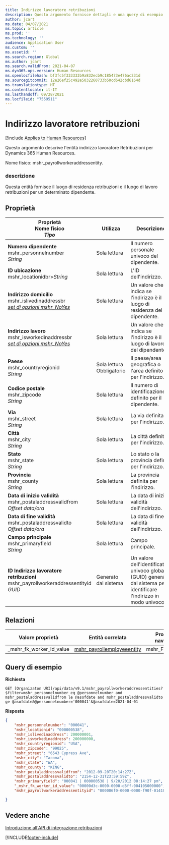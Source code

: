 ```yaml
---
title: Indirizzo lavoratore retribuzioni
description: Questo argomento fornisce dettagli e una query di esempio per l'entità Indirizzo lavoratore retribuzioni in Dynamics 365 Human Resources.
author: jcart
ms.date: 04/07/2021
ms.topic: article
ms.prod: ''
ms.technology: ''
audience: Application User
ms.custom: ''
ms.assetid: ''
ms.search.region: Global
ms.author: jcart
ms.search.validFrom: 2021-04-07
ms.dyn365.ops.version: Human Resources
ms.openlocfilehash: bf3fc5f333333b9a832ecb9c185473e476ac231d
ms.sourcegitcommit: 12e26ef25c492e5032260733b50cd642cbd6164d
ms.translationtype: HT
ms.contentlocale: it-IT
ms.lasthandoff: 09/28/2021
ms.locfileid: "7559511"
---
```

# <a name="payroll-worker-address"></a>Indirizzo lavoratore retribuzioni

[!include [Applies to Human Resources](../includes/applies-to-hr.md)]

Questo argomento descrive l'entità indirizzo lavoratore Retribuzioni per Dynamics 365 Human Resources.

Nome fisico: mshr_payrollworkeraddressentity.

### <a name="description"></a>descrizione

Questa entità fornisce il luogo di residenza retribuzioni e il luogo di lavoro retribuzioni per un determinato dipendente.

## <a name="properties"></a>Proprietà

| Proprietà</br>**Nome fisico**</br>**_Tipo_** | Utilizza | Descrizione |
| --- | --- | --- |
| **Numero dipendente**</br>mshr_personnelnumber</br>*String* | Sola lettura | Il numero personale univoco del dipendente. |
| **ID ubicazione**</br>mshr_locationidbr>*String* | Sola lettura | L'ID dell'indirizzo. |
| **Indirizzo domicilio**</br>mshr_islivedinaddressbr </br> *[set di opzioni mshr_NoYes](hr-admin-integration-payroll-api-no-yes.md)* | Sola lettura | Un valore che indica se l'indirizzo è il luogo di residenza del dipendente. |
| **Indirizzo lavoro** </br> mshr_isworkedinaddressbr </br>*[set di opzioni mshr_NoYes](hr-admin-integration-payroll-api-no-yes.md)* | Sola lettura | Un valore che indica se l'indirizzo è il luogo di lavoro del dipendente. |
| **Paese**</br>mshr_countryregionid</br>*String* | Sola lettura</br>Obbligatorio | Il paese/area geografica o l'area definito per l'indirizzo. |
| **Codice postale**</br>mshr_zipcode<br>*String* | Sola lettura | Il numero di identificazione definito per il dipendente. |
| **Via**</br>mshr_street</br>*String* | Sola lettura | La via definita per l'indirizzo. |
| **Città**</br>mshr_city</br>*String* | Sola lettura | La città definita per l'indirizzo. |
| **Stato**</br>mshr_state</br>*String* | Sola lettura | Lo stato o la provincia definito per l'indirizzo. |
| **Provincia**</br>mshr_county</br>*String* | Sola lettura | La provincia definita per l'indirizzo. |
| **Data di inizio validità**</br>mshr_postaladdressvalidfrom</br>*Offset data/ora* | Sola lettura | La data di inizio validità dell'indirizzo. |
| **Data di fine validità**</br>mshr_postaladdressvalidto</br>*Offset data/ora* | Sola lettura | La data di fine validità dell'indirizzo. |
| **Campo principale**</br>mshr_primaryfield</br>*String* | Sola lettura | Campo principale. |
| **ID Indirizzo lavoratore retribuzioni**</br>mshr_payrollworkeraddressentityid</br>*GUID* | Generato dal sistema | Un valore dell'identificatore univoco globale (GUID) generato dal sistema per identificare l'indirizzo in modo univoco. |

## <a name="relations"></a>Relazioni

| Valore proprietà | Entità correlata | Proprietà di navigazione | Tipo di raccolta |
| --- | --- | --- | --- |
| _mshr_fk_worker_id_value | [mshr_payrollemployeeentity](hr-admin-integration-payroll-api-payroll-employee.md) | mshr_FK_Worker_id | mshr_FK_PayrollEmployeeEntity_Address |

## <a name="example-query"></a>Query di esempio

**Richiesta**

```http
GET [Organizaton URI]/api/data/v9.1/mshr_payrollworkeraddressentities?$filter=mshr_personnelnumber eq @personnelnumber and mshr_postaladdressvalidfrom le @asofdate and mshr_postaladdressvalidto ge @asofdate&@personnelnumber='000041'&@asofdate=2021-04-01
```

**Risposta**

```json
{
    "mshr_personnelnumber": "000041",
    "mshr_locationid": "000000538",
    "mshr_islivedinaddress": 200000001,
    "mshr_isworkedinaddress": 200000000,
    "mshr_countryregionid": "USA",
    "mshr_zipcode": "99025",
    "mshr_street": "6543 Cypress Ave",
    "mshr_city": "Tacoma",
    "mshr_state": "WA",
    "mshr_county": "KING",
    "mshr_postaladdressvalidfrom": "2012-09-20T20:14:27Z",
    "mshr_postaladdressvalidto": "2154-12-31T23:59:59Z",
    "mshr_primaryfield": "000041 | 000000538 | 9/20/2012 08:14:27 pm",
    "_mshr_fk_worker_id_value": "00000d3c-0000-0000-d5ff-004105000000",
    "mshr_payrollworkeraddressentityid": "000006f0-0000-0000-f90f-014105000000"

}
```

## <a name="see-also"></a>Vedere anche

[Introduzione all'API di integrazione retribuzioni](hr-admin-integration-payroll-api-introduction.md)

[!INCLUDE[footer-include](../includes/footer-banner.md)]
